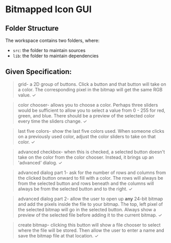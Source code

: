# Bitmapped Icon GUI

## Folder Structure

The workspace contains two folders, where:

- `src`: the folder to maintain sources
- `lib`: the folder to maintain dependencies

## Given Specification:

>grid- a 2D group of buttons. Click a button and that button will take on a color. The corresponding pixel in the bitmap will get the same RGB value. ✓

>color chooser- allows you to choose a color. Perhaps three sliders would be sufficient to allow you to select a value from 0 - 255 for red, green, and blue. There should be a preview of the selected color every time the sliders change. ✓

>last five colors- show the last five colors used. When someone clicks on a previously used color, adjust the color sliders to take on that color. ✓

>advanced checkbox- when this is checked, a selected button doesn't take on the color from the color chooser. Instead, it brings up an 'advanced' dialog. ✓

>advanced dialog part 1- ask for the number of rows and columns from the clicked button onward to fill with a color. The rows will always be from the selected button and rows beneath and the columns will always be from the selected button and to the right. ✓

>advanced dialog part 2- allow the user to open up **any** 24-bit bitmap and add the pixels inside the file to your bitmap. The top, left pixel of the selected bitmap will go in the selected button. Always show a preview of the selected file before adding it to the current bitmap. ✓

>create bitmap- clicking this button will show a file chooser to select where the file will be stored. Then allow the user to enter a name and save the bitmap file at that location. ✓
